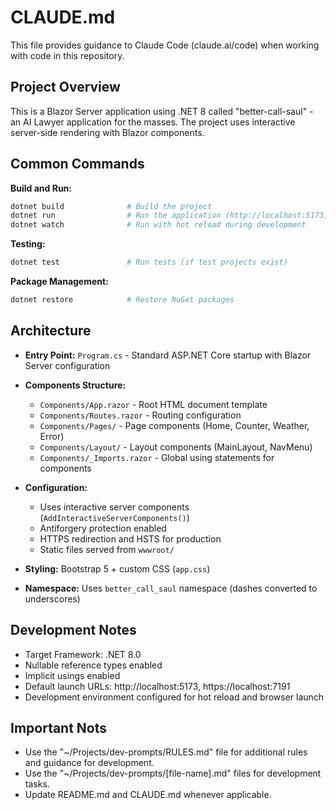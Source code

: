 # CLAUDE.md

This file provides guidance to Claude Code (claude.ai/code) when working with code in this repository.

## Project Overview

This is a Blazor Server application using .NET 8 called "better-call-saul" - an AI Lawyer application for the masses. The project uses interactive server-side rendering with Blazor components.

## Common Commands

**Build and Run:**
```bash
dotnet build              # Build the project
dotnet run                # Run the application (http://localhost:5173, https://localhost:7191)
dotnet watch              # Run with hot reload during development
```

**Testing:**
```bash
dotnet test               # Run tests (if test projects exist)
```

**Package Management:**
```bash
dotnet restore            # Restore NuGet packages
```

## Architecture

- **Entry Point:** `Program.cs` - Standard ASP.NET Core startup with Blazor Server configuration
- **Components Structure:**
  - `Components/App.razor` - Root HTML document template
  - `Components/Routes.razor` - Routing configuration
  - `Components/Pages/` - Page components (Home, Counter, Weather, Error)
  - `Components/Layout/` - Layout components (MainLayout, NavMenu)
  - `Components/_Imports.razor` - Global using statements for components

- **Configuration:**
  - Uses interactive server components (`AddInteractiveServerComponents()`)
  - Antiforgery protection enabled
  - HTTPS redirection and HSTS for production
  - Static files served from `wwwroot/`

- **Styling:** Bootstrap 5 + custom CSS (`app.css`)

- **Namespace:** Uses `better_call_saul` namespace (dashes converted to underscores)

## Development Notes

- Target Framework: .NET 8.0
- Nullable reference types enabled
- Implicit usings enabled
- Default launch URLs: http://localhost:5173, https://localhost:7191
- Development environment configured for hot reload and browser launch

## Important Nots
- Use the "~/Projects/dev-prompts/RULES.md" file for additional rules and
guidance for development.
- Use the "~/Projects/dev-prompts/[file-name].md" files for development tasks.
- Update README.md and CLAUDE.md whenever applicable.
